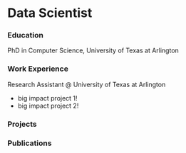# Data Scientist

### Education
PhD in Computer Science, University of Texas at Arlington

### Work Experience
Research Assistant @ University of Texas at Arlington
  - big impact project 1!
  - big impact project 2!

### Projects

### Publications
